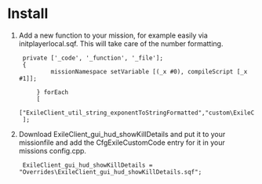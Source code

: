 # Install

1. Add a new function to your mission, for example easily via initplayerlocal.sqf. This will take care of the number formatting.

   		private ['_code', '_function', '_file'];
   	 	{
	    		missionNamespace setVariable [(_x #0), compileScript [_x #1]];
	
    		} forEach
    		[
	   	 	["ExileClient_util_string_exponentToStringFormatted","custom\ExileClient_util_string_exponentToStringFormatted.sqf"]
		];

2. Download ExileClient_gui_hud_showKillDetails and put it to your missionfile and add the CfgExileCustomCode entry for it in your missions config.cpp.
	
		ExileClient_gui_hud_showKillDetails = "Overrides\ExileClient_gui_hud_showKillDetails.sqf";
